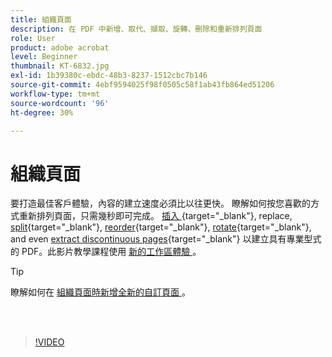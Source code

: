 ```yaml
---
title: 組織頁面
description: 在 PDF 中新增、取代、擷取、旋轉、刪除和重新排列頁面
role: User
product: adobe acrobat
level: Beginner
thumbnail: KT-6832.jpg
exl-id: 1b39380c-ebdc-48b3-8237-1512cbc7b146
source-git-commit: 4ebf9594025f98f0505c58f1ab43fb864ed51206
workflow-type: tm+mt
source-wordcount: '96'
ht-degree: 30%

---
```


# 組織頁面

要打造最佳客戶體驗，內容的建立速度必須比以往更快。 瞭解如何按您喜歡的方式重新排列頁面，只需幾秒即可完成。 [插入 ](https://www.adobe.com/tw/acrobat/online/add-pages-to-pdf.html) {target="_blank"}, replace, [split](https://www.adobe.com/tw/acrobat/online/split-pdf.html){target="_blank"}, [reorder](https://www.adobe.com/tw/acrobat/online/rearrange-pdf.html){target="_blank"}, [rotate](https://www.adobe.com/tw/acrobat/online/rotate-pdf.html){target="_blank"}, and even [extract discontinuous pages](https://www.adobe.com/tw/acrobat/online/extract-pdf-pages.html){target="_blank"} 以建立具有專業型式的 PDF。此影片教學課程使用 [ 新的工作區體驗 ](new-workspace.md) 。

>[!TIP]
>
>瞭解如何在 [ 組織頁面時新增全新的自訂頁面 ](add-custom-page.md) 。

<br> 

>[!VIDEO](https://video.tv.adobe.com/v/3409022?quality=12&learn=on&hidetitle=true)